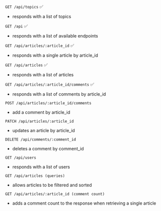 `GET /api/topics` ✅
- responds with a list of topics

`GET /api` ✅
- responds with a list of available endpoints

`GET /api/articles/:article_id` ✅
- responds with a single article by article_id

`GET /api/articles` ✅
- responds with a list of articles

`GET /api/articles/:article_id/comments` ✅
- responds with a list of comments by article_id

`POST /api/articles/:article_id/comments`
- add a comment by article_id

`PATCH /api/articles/:article_id`
- updates an article by article_id

`DELETE /api/comments/:comment_id`
- deletes a comment by comment_id

`GET /api/users`
- responds with a list of users

`GET /api/articles (queries)`
- allows articles to be filtered and sorted

`GET /api/articles/:article_id (comment count)`
- adds a comment count to the response when retrieving a single article